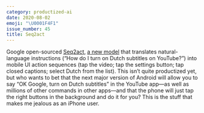 ```yaml
---
category: productized-ai
date: 2020-08-02
emoji: "\U0001F4F1"
issue_number: 45
title: Seq2act
---
```


Google open-sourced [Seq2act](https://github.com/google-research/google-research/tree/master/seq2act?utm_campaign=Dynamically%20Typed&utm_medium=email&utm_source=Revue%20newsletter), [a new model](https://ai.googleblog.com/2020/07/grounding-natural-language-instructions.html?utm_campaign=Dynamically%20Typed&utm_medium=email&utm_source=Revue%20newsletter) that translates natural-language instructions (“How do I turn on Dutch subtitles on YouTube?”) into mobile UI action sequences (tap the video; tap the settings button; tap closed captions; select Dutch from the list).
This isn’t quite productized yet, but who wants to bet that the next major version of Android will allow you to say “OK Google, turn on Dutch subtitles” in the YouTube app—as well as millions of other commands in other apps—and that the phone will just tap the right buttons in the background and do it for you?
This is the stuff that makes me jealous as an iPhone user.